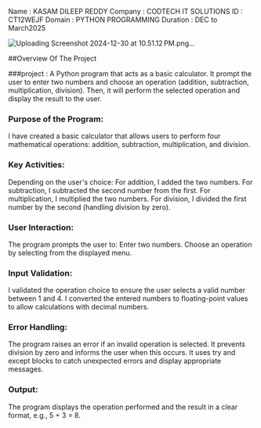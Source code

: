 Name : KASAM DILEEP REDDY
Company : CODTECH IT SOLUTIONS
ID : CT12WEJF 
Domain : PYTHON PROGRAMMING
Duration : DEC to March2025

![Uploading Screenshot 2024-12-30 at 10.51.12 PM.png…]()


##Overview Of The Project

###project :  A Python program that acts as a basic calculator. It  prompt the user to
enter two numbers and choose an operation (addition, subtraction, multiplication,
division). Then, it will perform the selected operation and display the result to the
user. 

### Purpose of the Program:
I have created a basic calculator that allows users to perform four mathematical operations: addition, subtraction, multiplication, and division.

### Key Activities:
Depending on the user's choice:
For addition, I added the two numbers.
For subtraction, I subtracted the second number from the first.
For multiplication, I multiplied the two numbers.
For division, I divided the first number by the second (handling division by zero).

### User Interaction:
The program prompts the user to:
Enter two numbers.
Choose an operation by selecting from the displayed menu.

### Input Validation:
I validated the operation choice to ensure the user selects a valid number between 1 and 4.
I converted the entered numbers to floating-point values to allow calculations with decimal numbers.

### Error Handling:
The program raises an error if an invalid operation is selected.
It prevents division by zero and informs the user when this occurs.
It uses try and except blocks to catch unexpected errors and display appropriate messages.

### Output:
The program displays the operation performed and the result in a clear format, e.g., 5 + 3 = 8.

